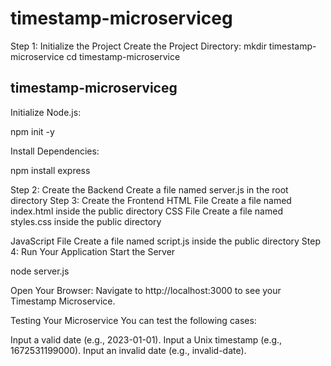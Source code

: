 # timestamp-microserviceg
Step 1: Initialize the Project
Create the Project Directory:
mkdir timestamp-microservice
cd timestamp-microservice
## timestamp-microserviceg


Initialize Node.js:
 
npm init -y

Install Dependencies:

 
npm install express


Step 2: Create the Backend
Create a file named server.js in the root directory
Step 3: Create the Frontend
HTML File
Create a file named index.html inside the public directory
CSS File
Create a file named styles.css inside the public directory

JavaScript File
Create a file named script.js inside the public directory
Step 4: Run Your Application
Start the Server


node server.js


Open Your Browser: Navigate to http://localhost:3000 to see your Timestamp Microservice.





Testing Your Microservice
You can test the following cases:

Input a valid date (e.g., 2023-01-01).
Input a Unix timestamp (e.g., 1672531199000).
Input an invalid date (e.g., invalid-date).
